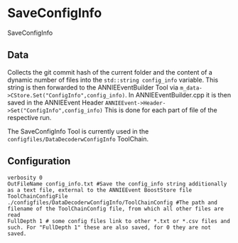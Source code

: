 # SaveConfigInfo

SaveConfigInfo

## Data

Collects the git commit hash of the current folder and the content of a dynamic number of files into the
`std::string config_info` variable.
This string is then forwarded to the ANNIEEventBuilder Tool via `m_data->CStore.Set("ConfigInfo",config_info)`.
In ANNIEEventBuilder.cpp it is then saved in the ANNIEEvent Header `ANNIEEvent->Header->Set("ConfigInfo",config_info)`
This is done for each part of file of the respective run.

The SaveConfigInfo Tool is currently used in the `configfiles/DataDecoderwConfigInfo` ToolChain.

## Configuration


```
verbosity 0
OutFileName config_info.txt #Save the config_info string additionally as a text file, external to the ANNIEEvent BoostStore file
ToolChainConfigFile ./configfiles/DataDecoderwConfigInfo/ToolChainConfig #The path and filename of the ToolChainConfig file, from which all other files are read
FullDepth 1 # some config files link to other *.txt or *.csv files and such. For "FullDepth 1" these are also saved, for 0 they are not saved.
```